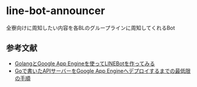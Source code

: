 # line-bot-announcer

全寮向けに周知したい内容を各BLのグループラインに周知してくれるBot

## 参考文献

- [GolangとGoogle App Engineを使ってLINEBotを作ってみる](https://qiita.com/moja0316/items/a726ef746476fe470a66)
- [Goで書いたAPIサーバーをGoogle App Engineへデプロイするまでの最低限の手順](https://qiita.com/croquette0212/items/1e9df0f25f69b97d06e2)
  
